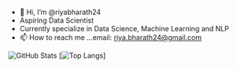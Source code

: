 - 👋 Hi, I’m @riyabharath24
-  Aspiring Data Scientist
-  Currently specialize in Data Science, Machine Learning and NLP
- 📫 How to reach me ...email: riya.bharath24@gmail.com

![GitHub Stats](https://github-readme-stats.vercel.app/api?username=riyabharath24&theme=radical)
[![Top Langs](https://github-readme-stats.vercel.app/api/top-langs/?username=riyabharath24)]
<!---
riyabharath24/riyabharath24 is a ✨ special ✨ repository because its `README.md` (this file) appears on your GitHub profile.
You can click the Preview link to take a look at your changes.
--->
